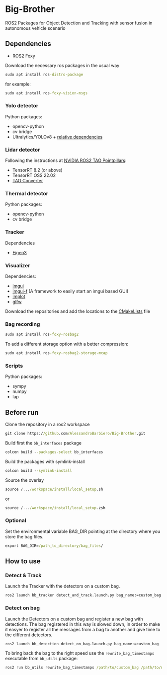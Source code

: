 # Big-Brother
ROS2 Packages for Object Detection and Tracking with sensor fusion in autonomous vehicle scenario

## Dependencies
- ROS2 Foxy

Download the necessary ros packages in the usual way
```cmd
sudo apt install ros-distro-package
```
for example:
```cmd
sudo apt install ros-foxy-vision-msgs
```

### Yolo detector
Python packages:
- opencv-python
- cv bridge
- Ultralytics/YOLOv8 + [relative dependencies](https://github.com/ultralytics/ultralytics/blob/main/requirements.txt)

### Lidar detector
Following the instructions at [NVIDIA ROS2 TAO Pointpillars](https://github.com/NVIDIA-AI-IOT/ros2_tao_pointpillars/tree/main):

- TensorRT 8.2 (or above)
- TensorRT OSS 22.02
- [TAO Converter](https://catalog.ngc.nvidia.com/orgs/nvidia/teams/tao/resources/tao-converter) 

### Thermal detector
Python packages:
- opencv-python
- cv bridge

### Tracker
Dependencies
- [Eigen3](https://eigen.tuxfamily.org/)

### Visualizer
Dependencies:
- [imgui](https://github.com/ocornut/imgui)
- [imgui-f](https://github.com/AlessandroBarbiero/ImGui-f) (A framework to easily start an imgui based GUI)
- [implot](https://github.com/epezent/implot)
- [glfw](https://github.com/glfw/glfw)

Download the repositories and add the locations to the [CMakeLists](bb_utils/CMakeLists.txt) file

### Bag recording

```cmd
sudo apt install ros-foxy-rosbag2
```
To add a different storage option with a better compression:
```cmd
sudo apt install ros-foxy-rosbag2-storage-mcap
```

### Scripts
Python packages:
- sympy
- numpy
- lap

## Before run

Clone the repository in a ros2 workspace
```cmd
git clone https://github.com/AlessandroBarbiero/Big-Brother.git
```

Build first the `bb_interfaces` package
```cmd
colcon build --packages-select bb_interfaces
```

Build the packages with symlink-install
```cmd
colcon build --symlink-install
```

Source the overlay
```cmd
source /.../workspace/install/local_setup.sh
```
or
```cmd
source /.../workspace/install/local_setup.zsh
```

### Optional

Set the environmental variable BAG_DIR pointing at the directory where you store the bag files.

```cmd
export BAG_DIR=/path_to_directory/bag_files/
```

## How to use

### Detect & Track
Launch the Tracker with the detectors on a custom bag.
```cmd
ros2 launch bb_tracker detect_and_track.launch.py bag_name:=custom_bag
```

### Detect on bag
Launch the Detectors on a custom bag and register a new bag with detections. The bag registered in this way is slowed down, in order to make it easyer to register all the messages from a bag to another and give time to the different detectors.
```cmd
ros2 launch bb_detection detect_on_bag.launch.py bag_name:=custom_bag
```

To bring back the bag to the right speed use the `rewrite_bag_timestamps` executable from `bb_utils` package:
```cmd
ros2 run bb_utils rewrite_bag_timestamps /path/to/custom_bag /path/to/new_bag -a
```